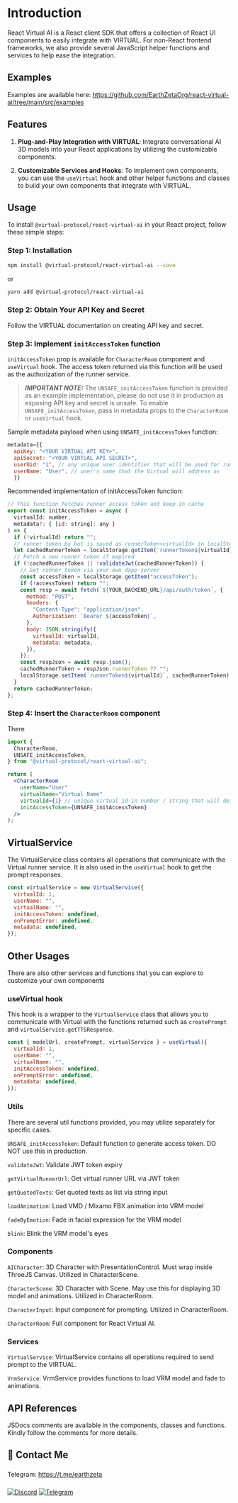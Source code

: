 # Introduction

React Virtual AI is a React client SDK that offers a collection of React UI components to easily integrate with VIRTUAL. For non-React frontend frameworks, we also provide several JavaScript helper functions and services to help ease the integration.

## Examples

Examples are available here: https://github.com/EarthZetaOrg/react-virtual-ai/tree/main/src/examples

## Features

1. **Plug-and-Play Integration with VIRTUAL**: Integrate conversational AI 3D models into your React applications by utilizing the customizable components.

2. **Customizable Services and Hooks**: To implement own components, you can use the `useVirtual` hook and other helper functions and classes to build your own components that integrate with VIRTUAL.

## Usage

To install `@virtual-protocol/react-virtual-ai` in your React project, follow these simple steps:

### Step 1: Installation

```bash
npm install @virtual-protocol/react-virtual-ai --save
```

or

```bash
yarn add @virtual-protocol/react-virtual-ai
```

### Step 2: Obtain Your API Key and Secret

Follow the VIRTUAL documentation on creating API key and secret.

### Step 3: Implement `initAccessToken` function

`initAccessToken` prop is available for `CharacterRoom` component and `useVirtual` hook. The access token returned via this function will be used as the authorization of the runner service.

> **_IMPORTANT NOTE:_** The `UNSAFE_initAccessToken` function is provided as an example implementation, please do not use it in production as exposing API key and secret is unsafe. To enable `UNSAFE_initAccessToken`, pass in metadata props to the `CharacterRoom` or `useVirtual` hook.

Sample metadata payload when using `UNSAFE_initAccessToken` function:

```javascript
metadata={{
  apiKey: "<YOUR VIRTUAL API KEY>",
  apiSecret: "<YOUR VIRTUAL API SECRET>",
  userUid: "1", // any unique user identifier that will be used for runner memory core to remember conversations
  userName: "User", // user's name that the Virtual will address as
  }}
```

Recommended implementation of initAccessToken function:

```javascript
// This function fetches runner access token and keep in cache
export const initAccessToken = async (
  virtualId: number,
  metadata?: { [id: string]: any }
) => {
  if (!virtualId) return "";
  // runner token by bot is saved as runnerToken<virtualId> in localStorage
  let cachedRunnerToken = localStorage.getItem(`runnerToken${virtualId}`) ?? "";
  // Fetch a new runner token if expired
  if (!cachedRunnerToken || !validateJwt(cachedRunnerToken)) {
    // Get runner token via your own dapp server
    const accessToken = localStorage.getItem("accessToken");
    if (!accessToken) return "";
    const resp = await fetch(`${YOUR_BACKEND_URL}/api/auth/token`, {
      method: "POST",
      headers: {
        "Content-Type": "application/json",
        Authorization: `Bearer ${accessToken}`,
      },
      body: JSON.stringify({
        virtualId: virtualId,
        metadata: metadata,
      }),
    });
    const respJson = await resp.json();
    cachedRunnerToken = respJson.runnerToken ?? "";
    localStorage.setItem(`runnerToken${virtualId}`, cachedRunnerToken);
  }
  return cachedRunnerToken;
};
```

### Step 4: Insert the `CharacterRoom` component

There

```jsx
import {
  CharacterRoom,
  UNSAFE_initAccessToken,
} from "@virtual-protocol/react-virtual-ai";

return (
  <CharacterRoom
    userName="User"
    virtualName="Virtual Name"
    virtualId={1} // unique virtual id in number / string that will define the
    initAccessToken={UNSAFE_initAccessToken}
  />
);
```

## VirtualService

The VirtualService class contains all operations that communicate with the Virtual runner service. It is also used in the `useVirtual` hook to get the prompt responses.

```javascript
const virtualService = new VirtualService({
  virtualId: 1,
  userName: "",
  virtualName: "",
  initAccessToken: undefined,
  onPromptError: undefined,
  metadata: undefined,
});
```

## Other Usages

There are also other services and functions that you can explore to customize your own components

### useVirtual hook

This hook is a wrapper to the `VirtualService` class that allows you to communicate with Virtual with the functions returned such as `createPrompt` and `virtualService.getTTSResponse`.

```javascript
const { modelUrl, createPrompt, virtualService } = useVirtual({
  virtualId: 1,
  userName: "",
  virtualName: "",
  initAccessToken: undefined,
  onPromptError: undefined,
  metadata: undefined,
});
```

### Utils

There are several util functions provided, you may utilize separately for specific cases.

`UNSAFE_initAccessToken`: Default function to generate access token. DO NOT use this in production.

`validateJwt`: Validate JWT token expiry

`getVirtualRunnerUrl`: Get virtual runner URL via JWT token

`getQuotedTexts`: Get quoted texts as list via string input

`loadAnimation`: Load VMD / Mixamo FBX animation into VRM model

`fadeByEmotion`: Fade in facial expression for the VRM model

`blink`: Blink the VRM model's eyes

### Components

`AICharacter`: 3D Character with PresentationControl. Must wrap inside ThreeJS Canvas. Utilized in CharacterScene.

`CharacterScene`: 3D Character with Scene. May use this for displaying 3D model and animations. Utilized in CharacterRoom.

`CharacterInput`: Input component for prompting. Utilized in CharacterRoom.

`CharacterRoom`: Full component for React Virtual AI.

### Services

`VirtualService`: VirtualService contains all operations required to send prompt to the VIRTUAL.

`VrmService`: VrmService provides functions to load VRM model and fade to animations.

## API References

JSDocs comments are available in the components, classes and functions. Kindly follow the comments for more details.

## 👋 Contact Me

### 
Telegram: https://t.me/earthzeta
###
<div style={{display : flex ; justify-content : space-evenly}}> 
    <a href="https://discordapp.com/users/339619501081362432" target="_blank"><img alt="Discord"
        src="https://img.shields.io/badge/Discord-7289DA?style=for-the-badge&logo=discord&logoColor=white"/></a>
    <a href="https://t.me/earthzeta" target="_blank"><img alt="Telegram"
        src="https://img.shields.io/badge/Telegram-26A5E4?style=for-the-badge&logo=telegram&logoColor=white"/></a>
</div>
